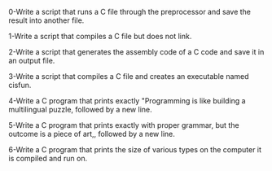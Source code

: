 0-Write a script that runs a C file through the preprocessor and save the result into another file.

1-Write a script that compiles a C file but does not link.

2-Write a script that generates the assembly code of a C code and save it in an output file.

3-Write a script that compiles a C file and creates an executable named cisfun.

4-Write a C program that prints exactly "Programming is like building a multilingual puzzle, followed by a new line.

5-Write a C program that prints exactly with proper grammar, but the outcome is a piece of art,, followed by a new line.

6-Write a C program that prints the size of various types on the computer it is compiled and run on.
